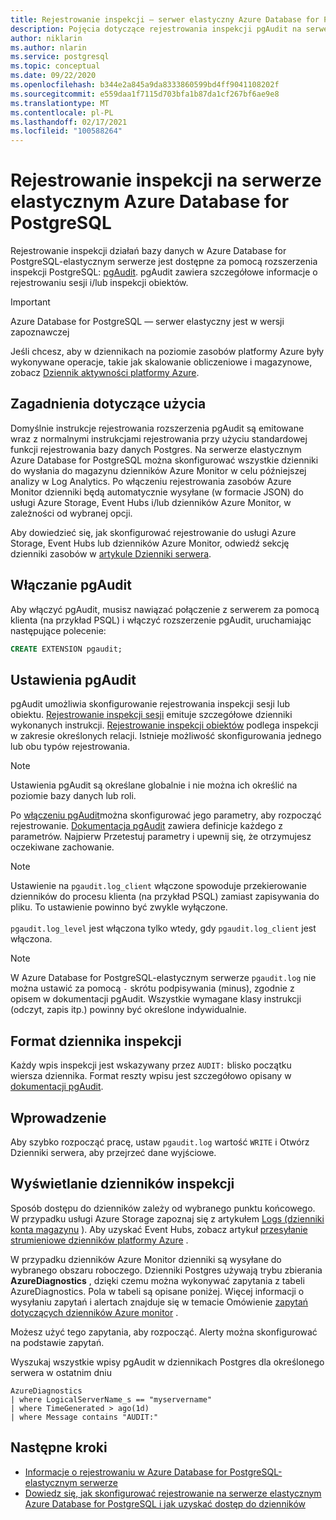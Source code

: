 ```yaml
---
title: Rejestrowanie inspekcji — serwer elastyczny Azure Database for PostgreSQL
description: Pojęcia dotyczące rejestrowania inspekcji pgAudit na serwerze elastycznym Azure Database for PostgreSQL.
author: niklarin
ms.author: nlarin
ms.service: postgresql
ms.topic: conceptual
ms.date: 09/22/2020
ms.openlocfilehash: b344e2a845a9da8333860599bd4ff9041108202f
ms.sourcegitcommit: e559daa1f7115d703bfa1b87da1cf267bf6ae9e8
ms.translationtype: MT
ms.contentlocale: pl-PL
ms.lasthandoff: 02/17/2021
ms.locfileid: "100588264"
---
```

# <a name="audit-logging-in-azure-database-for-postgresql---flexible-server"></a>Rejestrowanie inspekcji na serwerze elastycznym Azure Database for PostgreSQL

Rejestrowanie inspekcji działań bazy danych w Azure Database for PostgreSQL-elastycznym serwerze jest dostępne za pomocą rozszerzenia inspekcji PostgreSQL: [pgAudit](https://www.pgaudit.org/). pgAudit zawiera szczegółowe informacje o rejestrowaniu sesji i/lub inspekcji obiektów.

> [!IMPORTANT]
> Azure Database for PostgreSQL — serwer elastyczny jest w wersji zapoznawczej

Jeśli chcesz, aby w dziennikach na poziomie zasobów platformy Azure były wykonywane operacje, takie jak skalowanie obliczeniowe i magazynowe, zobacz [Dziennik aktywności platformy Azure](../../azure-monitor/essentials/platform-logs-overview.md).

## <a name="usage-considerations"></a>Zagadnienia dotyczące użycia
Domyślnie instrukcje rejestrowania rozszerzenia pgAudit są emitowane wraz z normalnymi instrukcjami rejestrowania przy użyciu standardowej funkcji rejestrowania bazy danych Postgres. Na serwerze elastycznym Azure Database for PostgreSQL można skonfigurować wszystkie dzienniki do wysłania do magazynu dzienników Azure Monitor w celu późniejszej analizy w Log Analytics. Po włączeniu rejestrowania zasobów Azure Monitor dzienniki będą automatycznie wysyłane (w formacie JSON) do usługi Azure Storage, Event Hubs i/lub dzienników Azure Monitor, w zależności od wybranej opcji.

Aby dowiedzieć się, jak skonfigurować rejestrowanie do usługi Azure Storage, Event Hubs lub dzienników Azure Monitor, odwiedź sekcję dzienniki zasobów w [artykule Dzienniki serwera](concepts-logging.md).

## <a name="enabling-pgaudit"></a>Włączanie pgAudit

Aby włączyć pgAudit, musisz nawiązać połączenie z serwerem za pomocą klienta (na przykład PSQL) i włączyć rozszerzenie pgAudit, uruchamiając następujące polecenie:
```SQL
CREATE EXTENSION pgaudit;
```

## <a name="pgaudit-settings"></a>Ustawienia pgAudit

pgAudit umożliwia skonfigurowanie rejestrowania inspekcji sesji lub obiektu. [Rejestrowanie inspekcji sesji](https://github.com/pgaudit/pgaudit/blob/master/README.md#session-audit-logging) emituje szczegółowe dzienniki wykonanych instrukcji. [Rejestrowanie inspekcji obiektów](https://github.com/pgaudit/pgaudit/blob/master/README.md#object-audit-logging) podlega inspekcji w zakresie określonych relacji. Istnieje możliwość skonfigurowania jednego lub obu typów rejestrowania. 

> [!NOTE]
> Ustawienia pgAudit są określane globalnie i nie można ich określić na poziomie bazy danych lub roli.

Po [włączeniu pgAudit](#enabling-pgaudit)można skonfigurować jego parametry, aby rozpocząć rejestrowanie. [Dokumentacja pgAudit](https://github.com/pgaudit/pgaudit/blob/master/README.md#settings) zawiera definicje każdego z parametrów. Najpierw Przetestuj parametry i upewnij się, że otrzymujesz oczekiwane zachowanie.

> [!NOTE]
> Ustawienie na `pgaudit.log_client` włączone spowoduje przekierowanie dzienników do procesu klienta (na przykład PSQL) zamiast zapisywania do pliku. To ustawienie powinno być zwykle wyłączone. <br> <br>
> `pgaudit.log_level` jest włączona tylko wtedy, gdy `pgaudit.log_client` jest włączona.

> [!NOTE]
> W Azure Database for PostgreSQL-elastycznym serwerze `pgaudit.log` nie można ustawić za pomocą `-` skrótu podpisywania (minus), zgodnie z opisem w dokumentacji pgAudit. Wszystkie wymagane klasy instrukcji (odczyt, zapis itp.) powinny być określone indywidualnie.

## <a name="audit-log-format"></a>Format dziennika inspekcji
Każdy wpis inspekcji jest wskazywany przez `AUDIT:` blisko początku wiersza dziennika. Format reszty wpisu jest szczegółowo opisany w [dokumentacji pgAudit](https://github.com/pgaudit/pgaudit/blob/master/README.md#format).

## <a name="getting-started"></a>Wprowadzenie
Aby szybko rozpocząć pracę, ustaw `pgaudit.log` wartość `WRITE` i Otwórz Dzienniki serwera, aby przejrzeć dane wyjściowe. 

## <a name="viewing-audit-logs"></a>Wyświetlanie dzienników inspekcji
Sposób dostępu do dzienników zależy od wybranego punktu końcowego. W przypadku usługi Azure Storage zapoznaj się z artykułem [Logs (dzienniki konta magazynu](../../azure-monitor/essentials/resource-logs.md#send-to-azure-storage) ). Aby uzyskać Event Hubs, zobacz artykuł [przesyłanie strumieniowe dzienników platformy Azure](../../azure-monitor/essentials/resource-logs.md#send-to-azure-event-hubs) .

W przypadku dzienników Azure Monitor dzienniki są wysyłane do wybranego obszaru roboczego. Dzienniki Postgres używają trybu zbierania **AzureDiagnostics** , dzięki czemu można wykonywać zapytania z tabeli AzureDiagnostics. Pola w tabeli są opisane poniżej. Więcej informacji o wysyłaniu zapytań i alertach znajduje się w temacie Omówienie [zapytań dotyczących dzienników Azure monitor](../../azure-monitor/logs/log-query-overview.md) .

Możesz użyć tego zapytania, aby rozpocząć. Alerty można skonfigurować na podstawie zapytań.

Wyszukaj wszystkie wpisy pgAudit w dziennikach Postgres dla określonego serwera w ostatnim dniu
```kusto
AzureDiagnostics
| where LogicalServerName_s == "myservername"
| where TimeGenerated > ago(1d) 
| where Message contains "AUDIT:"
```

## <a name="next-steps"></a>Następne kroki
- [Informacje o rejestrowaniu w Azure Database for PostgreSQL-elastycznym serwerze](concepts-logging.md)
- [Dowiedz się, jak skonfigurować rejestrowanie na serwerze elastycznym Azure Database for PostgreSQL i jak uzyskać dostęp do dzienników](howto-configure-and-access-logs.md)